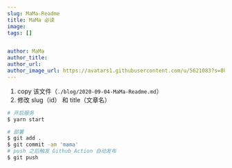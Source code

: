 ```yaml
---
slug: MaMa-Readme
title: MaMa 必读
image: 
tags: []


author: MaMa
author_title: 
author_url: 
author_image_url: https://avatars1.githubusercontent.com/u/5621083?s=80&v=4
---
```




<!--truncate-->



1. copy 该文件（`./blog/2020-09-04-MaMa-Readme.md`）
2. 修改 slug（id） 和 title（文章名）

``` bash
# 开启服务
$ yarn start

# 部署
$ git add .
$ git commit -am 'mama'
# push 之后触发 Github Action 自动发布
$ git push
```



<br />
<br />

